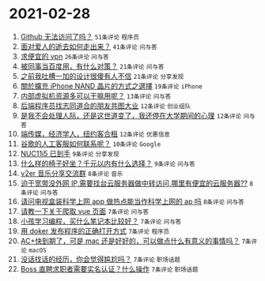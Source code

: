 # 2021-02-28

1. [Github 无法访问了吗？](https://www.v2ex.com/t/756873) `51条评论` `程序员`
1. [面对爱人的逝去如何走出来？](https://www.v2ex.com/t/756925) `41条评论` `问与答`
1. [求便宜的 vpn](https://www.v2ex.com/t/756908) `26条评论` `问与答`
1. [被同事当百度用，有什么对策？](https://www.v2ex.com/t/756894) `21条评论` `问与答`
1. [之前我吐槽一加的设计很傻有人不信](https://www.v2ex.com/t/756887) `21条评论` `分享发现`
1. [關於擴充 iPhone NAND 晶片的方式之選擇](https://www.v2ex.com/t/756871) `19条评论` `iPhone`
1. [内部虚拟机资源多可以干嘛用呢？](https://www.v2ex.com/t/756927) `13条评论` `问与答`
1. [后端程序员找志同道合的朋友共图大业](https://www.v2ex.com/t/756896) `12条评论` `创业组队`
1. [是我不会处理人际，还是这世道变了，我还停在大学期间的心理](https://www.v2ex.com/t/756893) `12条评论` `问与答`
1. [端传媒，经济学人，纽约客合租](https://www.v2ex.com/t/756880) `12条评论` `优惠信息`
1. [谷歌的人工客服如何联系呢？](https://www.v2ex.com/t/756953) `10条评论` `Google`
1. [NUC11i5 已到手](https://www.v2ex.com/t/756901) `9条评论` `分享发现`
1. [什么样的椅子好坐？千元以内有什么选择？](https://www.v2ex.com/t/756881) `9条评论` `问与答`
1. [v2er 音乐分享交流群](https://www.v2ex.com/t/756943) `8条评论` `音乐`
1. [迫于宽带没外网 IP,需要找台云服务器做中转访问,哪里有便宜的云服务器??](https://www.v2ex.com/t/756911) `8条评论` `问与答`
1. [请问电视盒装科学上网 app 做热点能当作科学上网的 ap 吗](https://www.v2ex.com/t/756902) `8条评论` `问与答`
1. [请教一下关于爬取 vue 页面](https://www.v2ex.com/t/756936) `7条评论` `问与答`
1. [小孩学习编程，买什么笔记本比较好？](https://www.v2ex.com/t/756929) `7条评论` `问与答`
1. [用 doker 发布程序的正确打开方式](https://www.v2ex.com/t/756928) `7条评论` `程序员`
1. [AC+快到期了，可是 mac 还是好好的，可以做点什么有意义的事情吗？](https://www.v2ex.com/t/756923) `7条评论` `macOS`
1. [没话找话的经历，你会觉得尴尬吗？](https://www.v2ex.com/t/756914) `7条评论` `职场话题`
1. [Boss 直聘求职者需要实名认证？什么操作](https://www.v2ex.com/t/756899) `7条评论` `职场话题`
